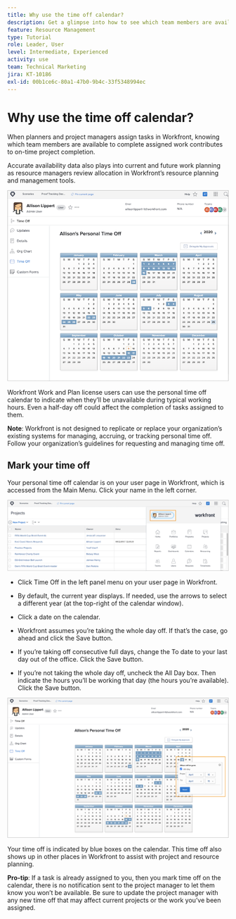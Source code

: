 ```yaml
---
title: Why use the time off calendar?
description: Get a glimpse into how to see which team members are available to complete assigned work and who isn't.
feature: Resource Management
type: Tutorial
role: Leader, User
level: Intermediate, Experienced
activity: use
team: Technical Marketing
jira: KT-10186
exl-id: 00b1ce6c-80a1-47b0-9b4c-33f5348994ec
---
```

# Why use the time off calendar?

When planners and project managers assign tasks in Workfront, knowing which team members are available to complete assigned work contributes to on-time project completion.

Accurate availability data also plays into current and future work planning as resource managers review allocation in Workfront’s resource planning and management tools.

![pto calendar](assets/pto_01.png)

Workfront Work and Plan license users can use the personal time off calendar to indicate when they’ll be unavailable during typical working hours. Even a half-day off could affect the completion of tasks assigned to them.

**Note**: Workfront is not designed to replicate or replace your organization’s existing systems for managing, accruing, or tracking personal time off. Follow your organization’s guidelines for requesting and managing time off.


## Mark your time off

Your personal time off calendar is on your user page in Workfront, which is accessed from the Main Menu. Click your name in the left corner.

![user name in main menu](assets/pto_02.png)

* Click Time Off in the left panel menu on your user page in Workfront.

* By default, the current year displays. If needed, use the arrows to select a different year (at the top-right of the calendar window).

* Click a date on the calendar.

* Workfront assumes you’re taking the whole day off. If that’s the case, go ahead and click the Save button.

* If you’re taking off consecutive full days, change the To date to your last day out of the office. Click the Save button.

* If you’re not taking the whole day off, uncheck the All Day box. Then indicate the hours you’ll be working that day (the hours you’re available). Click the Save button.

![mark time off in personal calendar](assets/pto_03.png)

Your time off is indicated by blue boxes on the calendar. This time off also shows up in other places in Workfront to assist with project and resource planning.

**Pro-tip**: If a task is already assigned to you, then you mark time off on the calendar, there is no notification sent to the project manager to let them know you won’t be available. Be sure to update the project manager with any new time off that may affect current projects or the work you’ve been assigned.
